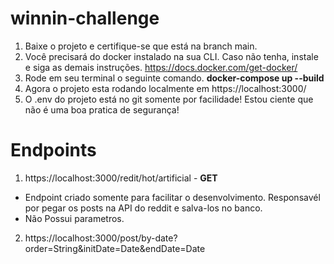# winnin-challenge

1. Baixe o projeto e certifique-se que está na branch main.
2. Você precisará do docker instalado na sua CLI. Caso não tenha, instale e siga as demais instruções. https://docs.docker.com/get-docker/
3. Rode em seu terminal o seguinte comando. **docker-compose up --build**
4. Agora o projeto esta rodando localmente em https://localhost:3000/
5. O .env do projeto está no git somente por facilidade! Estou ciente que não é uma boa pratica de segurança!

# Endpoints
1. https://localhost:3000/redit/hot/artificial - **GET**
- Endpoint criado somente para facilitar o desenvolvimento. Responsavél por pegar os posts na API do reddit e salva-los no banco.
- Não Possui parametros.

2. https://localhost:3000/post/by-date?order=String&initDate=Date&endDate=Date
